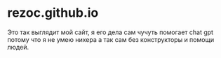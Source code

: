 # rezoc.github.io
Это так выглядит мой сайт, я его дела сам чучуть помогает chat gpt потому что я не умею нихера а так сам без конструкторы и помощи людей.
